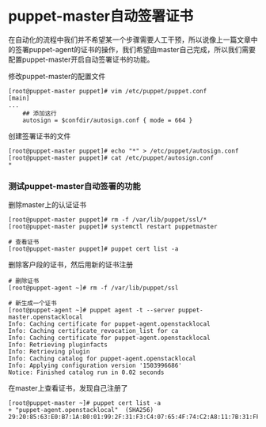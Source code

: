 # puppet-master自动签署证书

在自动化的流程中我们并不希望某一个步骤需要人工干预，所以说像上一篇文章中的签署puppet-agent的证书的操作，我们希望由master自己完成，所以我们需要配置puppet-master开启自动签署证书的功能。

修改puppet-master的配置文件

```
[root@puppet-master puppet]# vim /etc/puppet/puppet.conf
[main]
...    
    ## 添加这行
    autosign = $confdir/autosign.conf { mode = 664 }
```

创建签署证书的文件

```
[root@puppet-master puppet]# echo "*" > /etc/puppet/autosign.conf
[root@puppet-master puppet]# cat /etc/puppet/autosign.conf
*
```

### 测试puppet-master自动签署的功能

删除master上的认证证书

```
[root@puppet-master puppet]# rm -f /var/lib/puppet/ssl/*
[root@puppet-master puppet]# systemctl restart puppetmaster

# 查看证书
[root@puppet-master puppet]# puppet cert list -a
```

删除客户段的证书，然后用新的证书注册

```
# 删除证书
[root@puppet-agent ~]# rm -f /var/lib/puppet/ssl

# 新生成一个证书
[root@puppet-agent ~]# puppet agent -t --server puppet-master.openstacklocal
Info: Caching certificate for puppet-agent.openstacklocal
Info: Caching certificate_revocation_list for ca
Info: Caching certificate for puppet-agent.openstacklocal
Info: Retrieving pluginfacts
Info: Retrieving plugin
Info: Caching catalog for puppet-agent.openstacklocal
Info: Applying configuration version '1503996686'
Notice: Finished catalog run in 0.02 seconds
```

在master上查看证书，发现自己注册了

```
[root@puppet-master ~]# puppet cert list -a
+ "puppet-agent.openstacklocal"  (SHA256) 29:20:85:63:E0:B7:1A:80:01:99:2F:31:F3:C4:07:65:4F:74:C2:A8:11:7B:31:FF:F5:FC:01:E8:8F:12:A6:B2
```




